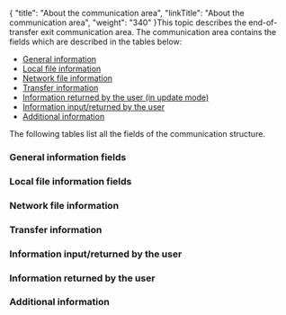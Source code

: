 {
    "title": "About  the communication area",
    "linkTitle": "About the communication area",
    "weight": "340"
}This topic describes the end-of-transfer exit communication area. The
communication area contains the fields which are described in the tables
below:

-   [General
    information](#General_information_fields)
-   [Local
    file information](#Local_file_information_fields)
-   [Network
    file information](#Network_file_information)
-   [Transfer
    information](#Transfer_information)
-   [Information
    returned by the user (in update mode)](#Information_returned_by_the_user)
-   [Information
    input/returned by the user](#Information_input_returned_by_the_user)
-   [Additional
    information](#Additional_information)

The following tables list all the fields of the communication structure.

<span id="General_information_fields"></span>

### General information fields

<span id="Local_file_information_fields"></span>

### Local file information fields

<span id="Network_file_information"></span>

### Network file information

<span id="Transfer_information"></span>

### Transfer information

<span id="Information_input_returned_by_the_user"></span>

### Information input/returned by the user

<span id="Information_returned_by_the_user"></span>

### Information returned by the user

<span id="Additional_information"></span>

### Additional information
